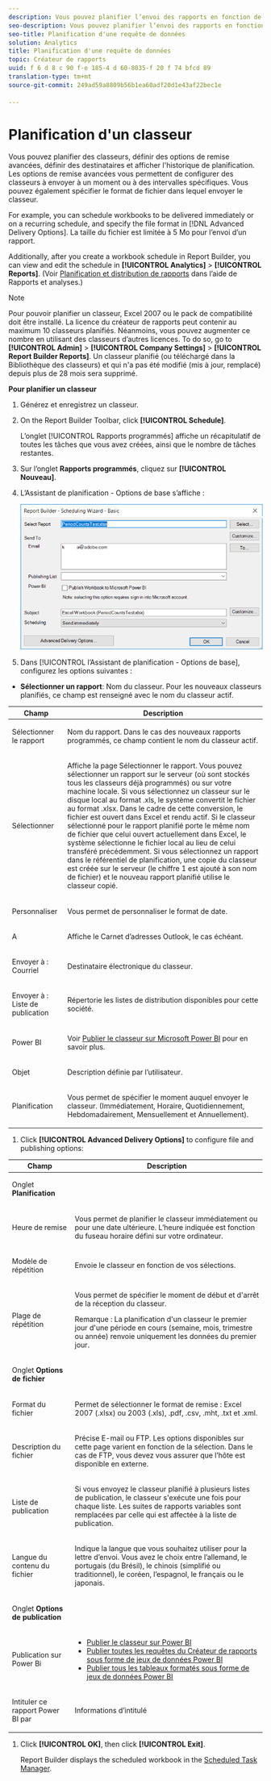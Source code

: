 ```yaml
---
description: Vous pouvez planifier l’envoi des rapports en fonction de l’heure et du format de fichier définis.
seo-description: Vous pouvez planifier l’envoi des rapports en fonction de l’heure et du format de fichier définis.
seo-title: Planification d'une requête de données
solution: Analytics
title: Planification d'une requête de données
topic: Créateur de rapports
uuid: f 6 d 8 c 90 f-e 185-4 d 60-8035-f 20 f 74 bfcd 89
translation-type: tm+mt
source-git-commit: 249ad59a8809b56b1ea60adf20d1e43af22bec1e

---
```



# Planification d'un classeur

Vous pouvez planifier des classeurs, définir des options de remise avancées, définir des destinataires et afficher l'historique de planification. Les options de remise avancées vous permettent de configurer des classeurs à envoyer à un moment ou à des intervalles spécifiques. Vous pouvez également spécifier le format de fichier dans lequel envoyer le classeur.

For example, you can schedule workbooks to be delivered immediately or on a recurring schedule, and specify the file format in [!DNL Advanced Delivery Options]. La taille du fichier est limitée à 5 Mo pour l’envoi d’un rapport.

Additionally, after you create a workbook schedule in Report Builder, you can view and edit the schedule in **[!UICONTROL Analytics]** &gt; **[!UICONTROL Reports]**. (Voir [Planification et distribution de rapports](/help/analyze/reports-analytics/scheduling.md) dans l’aide de Rapports et analyses.)

>[!NOTE]
>
>Pour pouvoir planifier un classeur, Excel 2007 ou le pack de compatibilité doit être installé. La licence du créateur de rapports peut contenir au maximum 10 classeurs planifiés. Néanmoins, vous pouvez augmenter ce nombre en utilisant des classeurs d’autres licences. To do so, go to **[!UICONTROL Admin]** &gt; **[!UICONTROL Company Settings]** &gt; **[!UICONTROL Report Builder Reports]**. Un classeur planifié (ou téléchargé dans la Bibliothèque des classeurs) et qui n'a pas été modifié (mis à jour, remplacé) depuis plus de 28 mois sera supprimé.

**Pour planifier un classeur**

1. Générez et enregistrez un classeur.
1. On the Report Builder Toolbar, click **[!UICONTROL Schedule]**.

   L’onglet [!UICONTROL Rapports programmés] affiche un récapitulatif de toutes les tâches que vous avez créées, ainsi que le nombre de tâches restantes.
1. Sur l’onglet **Rapports programmés**, cliquez sur **[!UICONTROL Nouveau]**.
1. L’Assistant de planification - Options de base s’affiche :

   ![](assets/simple-schedule-wizard.png)

1. Dans [!UICONTROL l’Assistant de planification - Options de base], configurez les options suivantes :

* **Sélectionner un rapport**: Nom du classeur. Pour les nouveaux classeurs planifiés, ce champ est renseigné avec le nom du classeur actif.

<table id="table_6D5B1B832EB0451293F1902E2A1D1068"> 
 <thead> 
  <tr> 
   <th colname="col1" class="entry"> Champ </th> 
   <th colname="col2" class="entry"> Description </th> 
  </tr>
 </thead>
 <tbody> 
  <tr> 
   <td colname="col1"> <p>Sélectionner le rapport </p> </td> 
   <td colname="col2"> <p>Nom du rapport. Dans le cas des nouveaux rapports programmés, ce champ contient le nom du classeur actif. </p> </td> 
  </tr> 
  <tr> 
   <td colname="col1"> <p>Sélectionner </p> </td> 
   <td colname="col2"> <p>Affiche la page <span class="wintitle">Sélectionner le rapport</span>. Vous pouvez sélectionner un rapport sur le serveur (où sont stockés tous les classeurs déjà programmés) ou sur votre machine locale. Si vous sélectionnez un classeur sur le disque local au format <span class="filepath">.xls</span>, le système convertit le fichier au format <span class="filepath">.xlsx</span>. Dans le cadre de cette conversion, le fichier est ouvert dans Excel et rendu actif. Si le classeur sélectionné pour le rapport planifié porte le même nom de fichier que celui ouvert actuellement dans Excel, le système sélectionne le fichier local au lieu de celui transféré précédemment. Si vous sélectionnez un rapport dans le référentiel de planification, une copie du classeur est créée sur le serveur (le chiffre 1 est ajouté à son nom de fichier) et le nouveau rapport planifié utilise le classeur copié. </p> </td> 
  </tr> 
  <tr> 
   <td colname="col1"> <p>Personnaliser </p> </td> 
   <td colname="col2"> <p>Vous permet de personnaliser le format de date. </p> </td> 
  </tr> 
  <tr> 
   <td colname="col1"> <p>A </p> </td> 
   <td colname="col2"> <p>Affiche le Carnet d’adresses Outlook, le cas échéant. </p> </td> 
  </tr> 
  <tr> 
   <td colname="col1"> <p>Envoyer à : Courriel </p> </td> 
   <td colname="col2"> <p>Destinataire électronique du classeur. </p> </td> 
  </tr> 
  <tr> 
   <td colname="col1"> <p>Envoyer à : Liste de publication </p> </td> 
   <td colname="col2"> <p>Répertorie les listes de distribution disponibles pour cette société. </p> </td> 
  </tr> 
  <tr> 
   <td colname="col1"> <p>Power BI </p> </td> 
   <td colname="col2"> <p>Voir <a href="../../analyze/report-builder/c-publish-power-bi/integration-power-bi.md#section_BA137EA92A46483F83BB5C1C40FBA002" format="dita" scope="local">Publier le classeur sur Microsoft Power BI</a> pour en savoir plus. </p> </td> 
  </tr> 
  <tr> 
   <td colname="col1"> <p>Objet </p> </td> 
   <td colname="col2"> <p>Description définie par l’utilisateur. </p> </td> 
  </tr> 
  <tr> 
   <td colname="col1"> <p>Planification </p> </td> 
   <td colname="col2"> <p> Vous permet de spécifier le moment auquel envoyer le classeur. (Immédiatement, Horaire, Quotidiennement, Hebdomadairement, Mensuellement et Annuellement). </p> </td> 
  </tr> 
 </tbody> 
</table>

1. Click **[!UICONTROL Advanced Delivery Options]** to configure file and publishing options:

<table id="table_1BA8A5600DE94A33B83B096E69CE15F3"> 
 <thead> 
  <tr> 
   <th colname="col1" class="entry"> Champ </th> 
   <th colname="col2" class="entry"> Description </th> 
  </tr>
 </thead>
 <tbody> 
  <tr> 
   <td colname="col1"> <p>Onglet <b>Planification</b> </p> </td> 
   <td colname="col2"> </td> 
  </tr> 
  <tr> 
   <td colname="col1"> <p>Heure de remise </p> </td> 
   <td colname="col2"> <p>Vous permet de planifier le classeur immédiatement ou pour une date ultérieure. L’heure indiquée est fonction du fuseau horaire défini sur votre ordinateur. </p> </td> 
  </tr> 
  <tr> 
   <td colname="col1"> <p>Modèle de répétition </p> </td> 
   <td colname="col2"> <p>Envoie le classeur en fonction de vos sélections. </p> </td> 
  </tr> 
  <tr> 
   <td colname="col1"> <p>Plage de répétition </p> </td> 
   <td colname="col2"> <p>Vous permet de spécifier le moment de début et d'arrêt de la réception du classeur. </p> <p> <p>Remarque : La planification d'un classeur le premier jour d'une période en cours (semaine, mois, trimestre ou année) renvoie uniquement les données du premier jour. </p> </p> </td> 
  </tr> 
  <tr> 
   <td colname="col1"> <p>Onglet <b>Options de fichier</b> </p> </td> 
   <td colname="col2"> </td> 
  </tr> 
  <tr> 
   <td colname="col1"> <p>Format du fichier </p> </td> 
   <td colname="col2"> <p>Permet de sélectionner le format de remise : Excel 2007 (<span class="filepath">.xlsx</span>) ou 2003 (<span class="filepath">.xls</span>), <span class="filepath">.pdf</span>, <span class="filepath">.csv</span>, <span class="filepath">.mht</span>, <span class="filepath">.txt</span> et <span class="filepath">.xml</span>. </p> </td> 
  </tr> 
  <tr> 
   <td colname="col1"> <p> Description du fichier </p> </td> 
   <td colname="col2"> <p> Précise E-mail ou FTP. Les options disponibles sur cette page varient en fonction de la sélection. Dans le cas de FTP, vous devez vous assurer que l’hôte est disponible en externe. </p> </td> 
  </tr> 
  <tr> 
   <td colname="col1"> <p>Liste de publication </p> </td> 
   <td colname="col2"> <p> Si vous envoyez le classeur planifié à plusieurs listes de publication, le classeur s'exécute une fois pour chaque liste. Les suites de rapports variables sont remplacées par celle qui est affectée à la liste de publication. </p> </td> 
  </tr> 
  <tr> 
   <td colname="col1"> <p>Langue du contenu du fichier </p> </td> 
   <td colname="col2"> <p>Indique la langue que vous souhaitez utiliser pour la lettre d’envoi. Vous avez le choix entre l’allemand, le portugais (du Brésil), le chinois (simplifié ou traditionnel), le coréen, l’espagnol, le français ou le japonais. </p> </td> 
  </tr> 
  <tr> 
   <td colname="col1"> <p>Onglet <b>Options de publication</b> </p> </td> 
   <td colname="col2"> </td> 
  </tr> 
  <tr> 
   <td colname="col1"> <p>Publication sur Power Bi </p> </td> 
   <td colname="col2"> 
    <ul id="ul_40697E4FB2CE4F34B857FBF153D6D6D5"> 
     <li id="li_023E4750814D415EBC899269C9EA5D46"><a href="../../analyze/report-builder/c-publish-power-bi/integration-power-bi.md#section_BA137EA92A46483F83BB5C1C40FBA002" format="dita" scope="local"> Publier le classeur sur Power BI</a> </li> 
     <li id="li_9B684BE22AF94ABC903405EE83951A80"><a href="../../analyze/report-builder/c-publish-power-bi/integration-power-bi.md#section_E48148793E794169B766C73995897B9F" format="dita" scope="local"> Publier toutes les requêtes du Créateur de rapports sous forme de jeux de données Power BI</a> </li> 
     <li id="li_7B0BD285BC1749D1B2C65759CA97877B"><a href="../../analyze/report-builder/c-publish-power-bi/integration-power-bi.md#section_6F8422B90D3F4F7EB5D4C97BFFA807AD" format="dita" scope="local"> Publier tous les tableaux formatés sous forme de jeux de données Power BI</a> </li> 
    </ul> </td> 
  </tr> 
  <tr> 
   <td colname="col1"> <p>Intituler ce rapport Power BI par </p> </td> 
   <td colname="col2"> <p>Informations d’intitulé </p> </td> 
  </tr> 
 </tbody> 
</table>

1. Click **[!UICONTROL OK]**, then click **[!UICONTROL Exit]**.

   Report Builder displays the scheduled workbook in the [Scheduled Task Manager](../../analyze/report-builder/r-arb-scheduled-reports.md#section_69306B8D833F4DF7BBFA53753B0E6C31).

